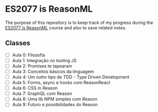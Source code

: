 # ES2077 is ReasonML

The purpose of this repository is to keep track of my progress during the [ES2077 is ReasonML](https://es77.fakenickels.dev/) course and also to save related notes.

## Classes

- [ ] Aula 0: Filosofia
- [ ] Aula 1: Integração no tooling JS
- [ ] Aula 2: Promises te tapearam
- [ ] Aula 3: Conceitos básicos da linguagem
- [ ] Aula 4: Um outro tipo de TDD - Type Driven Development
- [ ] Aula 5: Forms, async e hooks com ReasonReact
- [ ] Aula 6: CSS in Reason
- [ ] Aula 7: GraphQL com Reason
- [ ] Aula 8: Uma lib NPM simples com Reason
- [ ] Aula 9: Futuro e possibilidades do Reason
